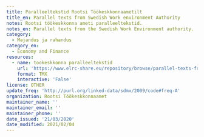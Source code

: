 ```yaml
---
title: Paralleeltekstid Rootsi Töökeskkonnaametilt
title_en: Parallel texts from Swedish Work environment Authority
notes: Rootsi töökeskkonna ameti paralleeltekstid.
notes_en: Parallel texts from the Swedish Work Environment authority.
category:
  - Majandus ja rahandus
category_en:
  - Economy and Finance
resources:
  - name: tookeskkonna paralleeltekstid
    url: 'https://www.elrc-share.eu/repository/browse/parallel-texts-from-swedish-work-environment-authority/242e9daae19611e6bfe700155d020502b3d5f51020004a8b8ec48a1910a3aee8/'
    format: TMX
    interactive: 'False'
license: OTHER
update_freq: 'http://purl.org/linked-data/sdmx/2009/code#freq-A'
organization: Rootsi Töökeskkonnaamet
maintainer_name: ''
maintainer_email: ''
maintainer_phone: ''
date_issued: '21/03/2020'
date_modified: 2021/02/04
---
```

